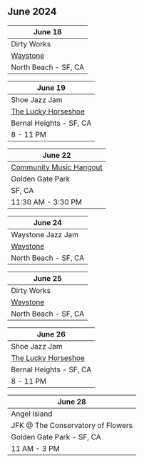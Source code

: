 ## June 2024

| June 18
|-
| Dirty Works
| <a href="https://www.waystonesf.com" target="new">Waystone</a>
| North Beach - SF, CA

| June 19
|-
| Shoe Jazz Jam
| <a href="https://www.theluckyhorseshoebar.com/" target="Shoe">The Lucky Horseshoe</a>
| Bernal Heights - SF, CA
| 8 - 11 PM

| June 22
|-
| <a href="https://goldengatejams.com" target="CMH">Community Music Hangout</a>
| Golden Gate Park
| SF, CA
| 11:30 AM - 3:30 PM

| June 24
| -
| Waystone Jazz Jam
| <a href="https://www.waystonesf.com" target="new">Waystone</a>
| North Beach - SF, CA

| June 25
| -
| Dirty Works
| <a href="https://www.waystonesf.com" target="new">Waystone</a>
| North Beach - SF, CA

| June 26
|-
| Shoe Jazz Jam
| <a href="https://www.theluckyhorseshoebar.com/" target="Shoe">The Lucky Horseshoe</a>
| Bernal Heights - SF, CA
| 8 - 11 PM

| June 28
|-
| Angel Island
| JFK @ The Conservatory of Flowers
| Golden Gate Park - SF, CA
| 11 AM - 3 PM

